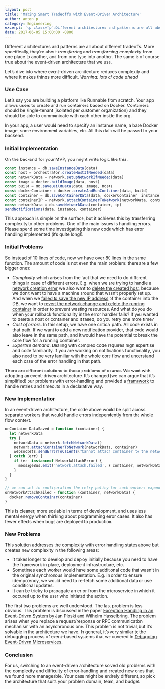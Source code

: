 ```yaml
---
layout: post
title: 'Making Smart Tradeoffs with Event-Driven Architecture'
author: anton_p
category: Engineering
excerpt: '<p class="p">Different architectures and patterns are all about different tradeoffs. More specifically, they’re about <em>transferring</em> and <em>transforming</em> complexity from one place to another, and from one type into another. The same is of course true about the event-driven architecture that we use here at Runnable.</p><p class="p">Let’s dive into where event-driven architecture reduces complexity and where it makes things more difficult. <em>Warning: lots of code ahead.</em></p>'
date: 2017-06-05 15:00:00 -0800
---
```


Different architectures and patterns are all about different tradeoffs. More specifically, they’re about *transferring* and *transforming* complexity from one place to another, and from one type into another. The same is of course true about the event-driven architecture that we use.

Let’s dive into where event-driven architecture reduces complexity and where it makes things more difficult. *Warning: lots of code ahead.*

### Use Case

Let’s say you are building a platform like Runnable from scratch. Your app allows users to create and run containers based on Docker. Containers should be single-tenant (isolated per customer organization) and they should be able to communicate with each other inside the org.

In your app, a user would need to specify an instance name, a base Docker image, some environment variables, etc. All this data will be passed to your backend.

### Initial Implementation

On the backend for your MVP, you might write logic like this:

```javascript
const instance = db.saveInstanceData(data)
const host = orchestrator.createHostIfNeeded(data)
const networkData = network.setupNetworkIfNeeded(data)
const image = docker.buildImage(data, host)
const build = db.saveBuildData(data, image, host)
const dockerContainer = docker.createAndRunContainer(data, build)
const container = db.saveContainerData(data, dockerContainer, instance)
const containerIP = network.attachContainerToNetwork(networkData, container)
const networkData = db.saveNetworkData(container, ip)
sendNotifications(data, instance, container)
```

This approach is simple on the surface, but it achieves this by transferring complexity to other problems. One of the main issues is handling errors. Please spend some time investigating this new code which has error handling implemented (it’s quite long!).

<script src="https://gist.github.com/podviaznikov/a66e26b08209336b1da798b2ef213f73.js"></script>

### Initial Problems

So instead of 10 lines of code, now we have over 80 lines in the same function. The amount of code is not even the main problem; there are a few bigger ones:

- *Complexity* which arises from the fact that we need to do different things in case of different errors. E.g. when we are trying to handle a [network creation error](https://gist.github.com/podviaznikov/a66e26b08209336b1da798b2ef213f73#file-error-handling-js-L45) we also want to [delete the created host](https://gist.github.com/podviaznikov/a66e26b08209336b1da798b2ef213f73#file-error-handling-js-L48), because we don’t want to have a machine around that wasn’t properly set up. And when we [failed to save the new IP address](https://gist.github.com/podviaznikov/a66e26b08209336b1da798b2ef213f73#file-error-handling-js-L33) of the container into the DB, we want to [revert the network change and delete the running container](https://gist.github.com/podviaznikov/a66e26b08209336b1da798b2ef213f73#file-error-handling-js-L92) in order to prevent wasting resources. And what do you do when your rollback functionality in the error handler fails? If you wanted to delete a host or container and it failed, do you retry one more time?
- *Cost of errors*. In this setup, we have one critical path. All code exists in that path. If we want to add a new notification provider, that code would also leave in the same path, and it would have the potential to break the core flow for a running container.
- *Expertise demand*. Dealing with complex code requires high expertise and code familiarity. If you are working on notifications functionality, you also need to be very familiar with the whole core flow and understand each case of the error handling in that path.

There are different solutions to these problems of course. We went with adopting an event-driven architecture. It’s changed (we can argue that it’s simplified) our problems with error-handling and provided a [framework](https://runnable.com/blog/event-driven-microservices-using-rabbitmq) to handle retries and timeouts in a declarative way.

### New Implementation

In an event-driven architecture, the code above would be split across separate workers that would handle errors independently from the whole flow context.

```javascript
onContainerDataSaved = function (container) {
  let networkData
  try {
    networkData = network.fetchNetworkData()
    network.attachContainerToNetwork(networkData, container)
    websockets.sendErrorToClients("Cannot attach container to the network")
  } catch (err) {
    if (err instanceof NetworkAttachError) {
      messageBus.emit('network.attach.failed', { container, networkData })
    }
  }
}

// we can set in configuration the retry policy for such worker: exponential back-off, timeout, max number of retries etc,
onNetworkAttachFailed = function (container, networkData) {
  docker.removeContainer(container)
}
```

This is cleaner, more scalable in terms of development, and uses less mental energy when thinking about programming error cases. It also has fewer effects when bugs are deployed to production.

### New Problems

This solution addresses the complexity with error handling states above but creates new complexity in the following areas:

- It takes longer to develop and deploy initially because you need to have the framework in place, deployment infrastructure, etc.
- Sometimes each worker would have some additional code that wasn’t in the original synchronous implementation. E.g. in order to ensure idempotency, we would need to re-fetch some additional data or use conditional updates.
- It can be tricky to propagate an error from the microservice in which it occured up to the user who initiated the action.

The first two problems are well understood. The last problem is less obvious. This problem is discussed in the paper [Exception Handling in an Event-Driven System](https://www.academia.edu/27326556/Exception_Handling_in_an_Event-Driven_System) by Jan Ploski and Wilhelm Hasselbring. The problem arises when you replace a request/response or RPC communication mechanism with an asynchronous one. This problem is not trivial, but it’s solvable in the architecture we have. In general, it’s very similar to the debugging process of event-based systems that we covered in [Debugging Event-Driven Microservices](https://runnable.com/blog/debugging-event-driven-microservices).

### Conclusion

For us, switching to an event-driven architecture solved old problems with the complexity and difficulty of error-handling and created new ones that we found more manageable. Your case might be entirely different, so pick the architecture that suits your problem domain, team, and budget.
